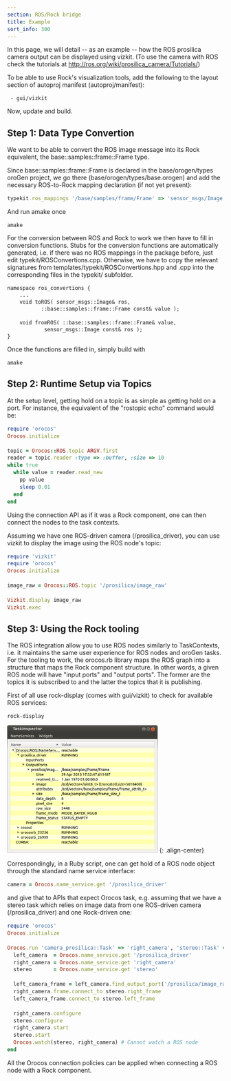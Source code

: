 ```yaml
---
section: ROS/Rock bridge
title: Example
sort_info: 300
---
```


In this page, we will detail -- as an example -- how the ROS prosilica camera
output can be displayed using vizkit. (To use the camera with ROS check the tutorials 
at http://ros.org/wiki/prosilica_camera/Tutorials/)


To be able to use Rock's visualization tools, add the following to the 
layout section of autoproj manifest (autoproj/manifest):

~~~
 - gui/vizkit
~~~

Now, update and build. 

Step 1: Data Type Convertion
----------------------------
We want to be able to convert the ROS image message into its Rock
equivalent, the base::samples::frame::Frame type.

Since base::samples::frame::Frame is declared in the base/orogen/types oroGen
project, we go there (base/orogen/types/base.orogen) and add the 
necessary ROS-to-Rock mapping declaration (if not yet present):

~~~ ruby
typekit.ros_mappings '/base/samples/frame/Frame' => 'sensor_msgs/Image'
~~~

And run amake once

~~~
amake
~~~

For the conversion between ROS and Rock to work we then have to fill in conversion functions. 
Stubs for the conversion functions are automatically generated, i.e. if there was no ROS mappings
in the package before, just edit typekit/ROSConvertions.cpp. Otherwise, we have
to copy the relevant signatures from templates/typekit/ROSConvertions.hpp and
.cpp into the corresponding files in the typekit/ subfolder.

~~~
namespace ros_convertions {
    ...
    void toROS( sensor_msgs::Image& ros, 
           ::base::samples::frame::Frame const& value );

    void fromROS( ::base::samples::frame::Frame& value,
            sensor_msgs::Image const& ros );
}
~~~

Once the functions are filled in, simply build with

~~~
amake
~~~

Step 2: Runtime Setup via Topics
---------------------
At the setup level, getting hold on a topic is as simple as getting hold on a
port. For instance, the equivalent of the "rostopic echo" command would be:

~~~ ruby
require 'orocos'
Orocos.initialize

topic = Orocos::ROS.topic ARGV.first
reader = topic.reader :type => :buffer, :size => 10
while true
  while value = reader.read_new
    pp value
    sleep 0.01
  end
end
~~~

Using the connection API as if it was a Rock component, one can then connect the
nodes to the task contexts. 

Assuming we have one ROS-driven camera (/prosilica_driver), you can use vizkit to display 
the image using the ROS node's topic:

~~~ ruby
require 'vizkit'
require 'orocos'
Orocos.initialize

image_raw = Orocos::ROS.topic '/prosilica/image_raw'

Vizkit.display image_raw
Vizkit.exec
~~~

Step 3: Using the Rock tooling
------------------------------
The ROS integration allow you to use ROS nodes similarly to TaskContexts, 
i.e. it maintains the same user experience for ROS nodes and oroGen tasks.
For the tooling to work, 
the orocos.rb library maps the ROS graph into a
structure that maps the Rock component structure. In other words, a given ROS
node will have "input ports" and "output ports". The former are the topics it is
subscribed to and the latter the topics that it is publishing.

First of all use rock-display (comes with gui/vizkit) to check for available ROS services:   

~~~
rock-display
~~~

[![Rock display](300_rock_display_thumb.png)](300_rock_display.png)
{: .align-center}

Correspondingly, in a Ruby script, one can get hold of a ROS node object through the standard name service
interface:

~~~ ruby
camera = Orocos.name_service.get '/prosilica_driver'
~~~

and give that to APIs that expect Orocos task, e.g. assuming that we have a stereo task
which relies on image data from one ROS-driven camera (/prosilica_driver) and one
Rock-driven one:

~~~ ruby
require 'orocos'
Orocos.initialize

Orocos.run 'camera_prosilica::Task' => 'right_camera', 'stereo::Task' => 'stereo' do
  left_camera  = Orocos.name_service.get '/prosilica_driver'
  right_camera = Orocos.name_service.get 'right_camera'
  stereo       = Orocos.name_service.get 'stereo'

  left_camera_frame = left_camera.find_output_port('/prosilica/image_raw')
  right_camera.frame.connect_to stereo.right_frame
  left_camera_frame.connect_to stereo.left_frame

  right_camera.configure
  stereo.configure
  right_camera.start
  stereo.start
  Orocos.watch(stereo, right_camera) # Cannot watch a ROS node
end
~~~

All the Orocos connection policies can be applied when connecting a ROS node
with a Rock component.

